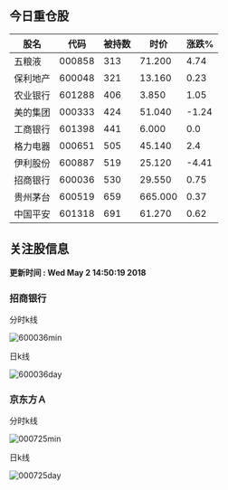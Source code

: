 
## 今日重仓股 

|股名|代码|被持数|时价|涨跌%|
|---|---|---|---|---|
|五粮液|000858|313|71.200|4.74|
|保利地产|600048|321|13.160|0.23|
|农业银行|601288|406|3.850|1.05|
|美的集团|000333|424|51.040|-1.24|
|工商银行|601398|441|6.000|0.0|
|格力电器|000651|505|45.140|2.4|
|伊利股份|600887|519|25.120|-4.41|
|招商银行|600036|530|29.550|0.75|
|贵州茅台|600519|659|665.000|0.37|
|中国平安|601318|691|61.270|0.62|

## 关注股信息
**更新时间 : Wed May  2 14:50:19 2018**
### 招商银行 
分时k线

![600036min](http://image.sinajs.cn/newchart/min/n/sh600036.gif)

日k线

![600036day](http://image.sinajs.cn/newchart/daily/n/sh600036.gif)

### 京东方Ａ 
分时k线

![000725min](http://image.sinajs.cn/newchart/min/n/sz000725.gif)

日k线

![000725day](http://image.sinajs.cn/newchart/daily/n/sz000725.gif)

